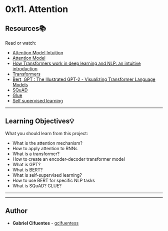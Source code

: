 # 0x11. Attention

## Resources:books:
Read or watch:
* [Attention Model Intuition](https://intranet.hbtn.io/rltoken/7Ot5OlxrjDuAPyQdtHYxqA)
* [Attention Model](https://intranet.hbtn.io/rltoken/pw8xV6DMI1yMKY05Rzhq0g)
* [How Transformers work in deep learning and NLP: an intuitive introduction](https://intranet.hbtn.io/rltoken/iBgxQFTCee-R1IVsYUcQFw)
* [Transformers](https://intranet.hbtn.io/rltoken/LcGkrx9evf-rTX-ELG4WtQ)
* [Bert, GPT : The Illustrated GPT-2 - Visualizing Transformer Language Models](https://intranet.hbtn.io/rltoken/BuJV0Fw7-lcXW06xxVhE5g)
* [SQuAD](https://intranet.hbtn.io/rltoken/hj1iAmCUDCnH72SGnTxsXA)
* [Glue](https://intranet.hbtn.io/rltoken/T17sCQuLN3yT8MlZ955AGA)
* [Self supervised learning](https://intranet.hbtn.io/rltoken/6wjtunlD93Ajbz1Ss1l_lQ)

---
## Learning Objectives:bulb:
What you should learn from this project:

* What is the attention mechanism?
* How to apply attention to RNNs
* What is a transformer?
* How to create an encoder-decoder transformer model
* What is GPT? 
* What is BERT?
* What is self-supervised learning?
* How to use BERT for specific NLP tasks
* What is SQuAD? GLUE?

---
---

## Author
* **Gabriel Cifuentes** - [gcifuentess](https://github.com/gcifuentess)